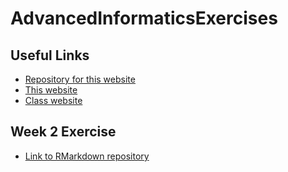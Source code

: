 # AdvancedInformaticsExercises

## Useful Links
- [Repository for this website](https://github.com/Aerin13/AdvancedInformaticsWeek2/)
- [This website](https://aerin13.github.io/AdvancedInformaticsExercises/)
- [Class website](http://www.molpopgen.org/AdvancedInformatics2021/)

## Week 2 Exercise
- [Link to RMarkdown repository](https://github.com/Aerin13/AdvancedInformaticsWeek2)
